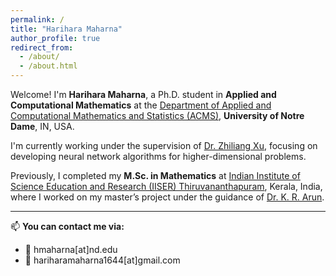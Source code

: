 ```yaml
---
permalink: /
title: "Harihara Maharna"
author_profile: true
redirect_from:
  - /about/
  - /about.html
---
```


Welcome! I'm **Harihara Maharna**, a Ph.D. student in **Applied and Computational Mathematics** at the [Department of Applied and Computational Mathematics and Statistics (ACMS)](https://acms.nd.edu/), **University of Notre Dame**, IN, USA.

I'm currently working under the supervision of [Dr. Zhiliang Xu](https://acms.nd.edu/people/zhiliang-xu/), focusing on developing neural network algorithms for higher-dimensional problems.

Previously, I completed my **M.Sc. in Mathematics** at [Indian Institute of Science Education and Research (IISER) Thiruvananthapuram](https://www.iisertvm.ac.in/), Kerala, India, where I worked on my master’s project under the guidance of [Dr. K. R. Arun](https://www.iisertvm.ac.in/faculty/arun).

---

📫 **You can contact me via:**

- 📧 hmaharna[at]nd.edu
- 📧 hariharamaharna1644[at]gmail.com

<!------->
<!--permalink: /-->
<!--title: "Harihara Maharna"-->
<!--author_profile: true-->
<!--redirect_from:-->
<!--  - /about/-->
<!--  - /about.html-->
<!------->
<!---->
<!--Hi! Welcome to my website! I'm Harihara Maharna, a first-year Applied Mathematics PhD student in the Department of Applied and Computational Mathematics and Statistics (ACMS) of the University of Notre Dame, South Bend, IN, US. I did my master's in mathematics from IISER Thiruvananthapuram, Kerala, India, and my master's project was under the supervision of Dr. K. R. Arun.-->
<!---->
<!--You can contact me via:-->
<!---->
<!--- hmaharna[at]nd.edu-->
<!--- hariharamaharna1644[at]gmail.com-->
